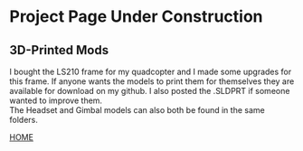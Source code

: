 # Project Page Under Construction

## 3D-Printed Mods
  I bought the LS210 frame for my quadcopter and I made some upgrades for
this frame. If anyone wants the models to print them for themselves
they are available for download on my github. I also posted the .SLDPRT if someone
wanted to improve them.
<br>  The Headset and Gimbal models can also both be found in the same folders.


<a href="http://mitchellstride.com/">HOME</a>
